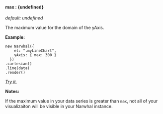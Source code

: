 #### **max** : {undefined}

*default: undefined* 

The maximum value for the domain of the yAxis.

**Example:**

	new Narwhal({
	    el: ".myLineChart",
	    yAxis: { max: 300 }
	  })
	.cartesian()
	.line(data)
	.render()

*[Try it.](http://jsfiddle.net/forio/Vc7VT/)*

**Notes:**

If the maximum value in your data series is greater than `max`, not all of your visualizaiton will be visible in your Narwhal instance.



